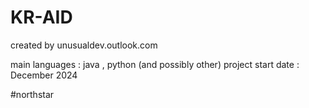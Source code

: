 # KR-AID

created by unusualdev.outlook.com

main languages : java , python (and possibly other)
project start date : December 2024

#northstar
